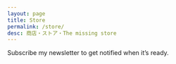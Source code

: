 ```yaml
---
layout: page
title: Store
permalink: /store/
desc: 商店・ストア・The missing store
---
```


Subscribe my newsletter to get notified when it’s ready.

<!-- <form action="//sparanoid.createsend.com/t/j/s/juhyly/" method="post" id="subForm">
  <input type="email" name="cm-juhyly-juhyly" id="juhyly-juhyly" placeholder="Your Email" required>
</form> -->
